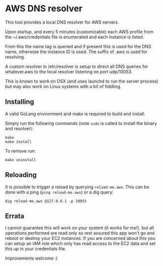 AWS DNS resolver
==================

This tool provides a local DNS resolver for AWS servers.

Upon startup, and every 5 minutes (customizable) each AWS profile from the ~/.aws/credentials file is enumerated and each instance is listed.

From this the name tag is queried and if present this is used for the DNS name, otherwise the instance ID is used. The suffix of .aws is used for resolving.

A custom resolver in /etc/resolver is setup to direct all DNS queries for whatever.aws to the local resolver listening on port udp/10053.

This is known to work on OSX (and uses launchd to run the server process) but may also work on Linux systems with a bit of fiddling.

Installing
----------

A valid GoLang environment and make is required to build and install.

Simply run the following commands (note `sudo` is called to install the binary and resolver):

```
make
make install
```

To remove run:

```
make uninstall
```

Reloading
---------

It is possible to trigger a reload by querying `reload-me.aws`. This can be done with a ping (`ping reload-me.aws`) or a dig query:

```
dig reload-me.aws @127.0.0.1 -p 10053
```

Errata
------
I cannot guarantee this will work on your system (it works for me!), but all operations performed are read only so rest assured this app won't go and reboot or destroy your EC2 instances. If you are concerned about this you can setup an IAM role which only has read access to the EC2 data and set this up in your credentials file.

Improvements welcome :)
